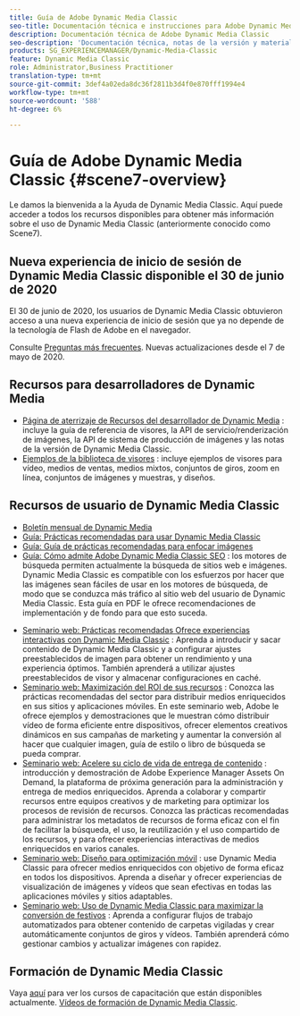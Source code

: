 ```yaml
---
title: Guía de Adobe Dynamic Media Classic
seo-title: Documentación técnica e instrucciones para Adobe Dynamic Media Classic
description: Documentación técnica de Adobe Dynamic Media Classic
seo-description: 'Documentación técnica, notas de la versión y materiales de autoayuda para Adobe Dynamic Media Classic, anteriormente Scene7 '
products: SG_EXPERIENCEMANAGER/Dynamic-Media-Classic
feature: Dynamic Media Classic
role: Administrator,Business Practitioner
translation-type: tm+mt
source-git-commit: 3def4a02eda8dc36f2811b3d4f0e870fff1994e4
workflow-type: tm+mt
source-wordcount: '588'
ht-degree: 6%

---
```



# Guía de Adobe Dynamic Media Classic {#scene7-overview}

Le damos la bienvenida a la Ayuda de Dynamic Media Classic. Aquí puede acceder a todos los recursos disponibles para obtener más información sobre el uso de Dynamic Media Classic (anteriormente conocido como Scene7).

## Nueva experiencia de inicio de sesión de Dynamic Media Classic disponible el 30 de junio de 2020

El 30 de junio de 2020, los usuarios de Dynamic Media Classic obtuvieron acceso a una nueva experiencia de inicio de sesión que ya no depende de la tecnología de Flash de Adobe en el navegador.

Consulte [Preguntas más frecuentes](new-ui-2020.md). Nuevas actualizaciones desde el 7 de mayo de 2020.

## Recursos para desarrolladores de Dynamic Media

* [Página de aterrizaje de Recursos del desarrollador de Dynamic Media](https://experienceleague.adobe.com/docs/dynamic-media-developer-resources/landing/home.html) : incluye la guía de referencia de visores, la API de servicio/renderización de imágenes, la API de sistema de producción de imágenes y las notas de la versión de Dynamic Media Classic.
* [Ejemplos de la biblioteca de visores](https://landing.adobe.com/en/na/dynamic-media/ctir-2755/live-demos.html) : incluye ejemplos de visores para vídeo, medios de ventas, medios mixtos, conjuntos de giros, zoom en línea, conjuntos de imágenes y muestras, y diseños.

## Recursos de usuario de Dynamic Media Classic

* [Boletín mensual de Dynamic Media](dynamic-media-newsletter.md)
* [Guía: Prácticas recomendadas para usar Dynamic Media Classic](https://www.adobe.com/content/dam/www/us/en/marketing/experience-manager-assets/dynamic-media/adobe-dynamic-media-classic-best-practices-guide.pdf)
* [Guía: Guía de prácticas recomendadas para enfocar imágenes](/help/assets/s7_sharpening_images.pdf)
* [Guía: Cómo admite Adobe Dynamic Media Classic SEO](/help/assets/s7_seo.pdf) : los motores de búsqueda permiten actualmente la búsqueda de sitios web e imágenes. Dynamic Media Classic es compatible con los esfuerzos por hacer que las imágenes sean fáciles de usar en los motores de búsqueda, de modo que se conduzca más tráfico al sitio web del usuario de Dynamic Media Classic. Esta guía en PDF le ofrece recomendaciones de implementación y de fondo para que esto suceda.
<!-- * [Webinar: Best Practices for Responsive Design](http://offers.adobe.com/en/na/marketing/landings/_40458_responsive_design_live_on_demand_webinar.html) - Learn practical tips on how to improve your mobile strategy. See real-world examples of responsive design in action. Create one master asset that works across multiple devices and increase mobile performance by dynamically changing the resolution of images or the orientation of images for portrait or landscape displays. Learn how to also dynamically crop, scale, or resize images. -->
* [Seminario web: Prácticas recomendadas Ofrece experiencias interactivas con Dynamic Media Classic](http://seminars.adobeconnect.com/p7wb8ej3u6d/) : Aprenda a introducir y sacar contenido de Dynamic Media Classic y a configurar ajustes preestablecidos de imagen para obtener un rendimiento y una experiencia óptimos. También aprenderá a utilizar ajustes preestablecidos de visor y almacenar configuraciones en caché.
* [Seminario web: Maximización del ROI de sus recursos](https://adobecustomersuccess.adobeconnect.com/p5ar3hfrrec/?launcher=false&amp;fcsContent=true&amp;pbMode=normal&amp;proto=true) : Conozca las prácticas recomendadas del sector para distribuir medios enriquecidos en sus sitios y aplicaciones móviles. En este seminario web, Adobe le ofrece ejemplos y demostraciones que le muestran cómo distribuir vídeo de forma eficiente entre dispositivos, ofrecer elementos creativos dinámicos en sus campañas de marketing y aumentar la conversión al hacer que cualquier imagen, guía de estilo o libro de búsqueda se pueda comprar.
* [Seminario web: Acelere su ciclo de vida de entrega de contenido](https://adobecustomersuccess.adobeconnect.com/p88ducm9pqv/) : introducción y demostración de Adobe Experience Manager Assets On Demand, la plataforma de próxima generación para la administración y entrega de medios enriquecidos. Aprenda a colaborar y compartir recursos entre equipos creativos y de marketing para optimizar los procesos de revisión de recursos. Conozca las prácticas recomendadas para administrar los metadatos de recursos de forma eficaz con el fin de facilitar la búsqueda, el uso, la reutilización y el uso compartido de los recursos, y para ofrecer experiencias interactivas de medios enriquecidos en varios canales.
* [Seminario web: Diseño para optimización móvil](https://adobecustomersuccess.adobeconnect.com/p6oqd3wydif/?launcher=false&amp;fcsContent=true&amp;pbMode=normal&amp;proto=true) : use Dynamic Media Classic para ofrecer medios enriquecidos con objetivo de forma eficaz en todos los dispositivos. Aprenda a diseñar y ofrecer experiencias de visualización de imágenes y vídeos que sean efectivas en todas las aplicaciones móviles y sitios adaptables.
* [Seminario web: Uso de Dynamic Media Classic para maximizar la conversión de festivos](https://adobecustomersuccess.adobeconnect.com/p32n1yr85c9/?proto=true) : Aprenda a configurar flujos de trabajo automatizados para obtener contenido de carpetas vigiladas y crear automáticamente conjuntos de giros y vídeos. También aprenderá cómo gestionar cambios y actualizar imágenes con rapidez.

## Formación de Dynamic Media Classic

Vaya [aquí](https://learning.adobe.com/catalog.html#product=adobe-scene7) para ver los cursos de capacitación que están disponibles actualmente.
[Vídeos de formación de Dynamic Media Classic](/help/training-videos.md).
